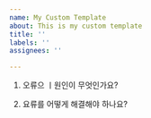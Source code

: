 ```yaml
---
name: My Custom Template
about: This is my custom template
title: ''
labels: ''
assignees: ''

---
```


1. 오류으 ㅣ원인이 무엇인가요?

2. 요류를 어떻게 해결해야 하나요?
